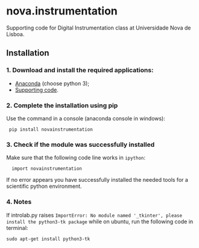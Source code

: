 nova.instrumentation
====================

Supporting code for Digital Instrumentation class at Universidade Nova de Lisboa.


## **Installation**

### 1. Download and install the required applications:
* [Anaconda](https://www.anaconda.com/download) (choose python 3);
* [Supporting code](https://github.com/hgamboa/novainstrumentation).

### 2. Complete the installation using pip

Use the command in a console (anaconda console in windows):

     pip install novainstrumentation


### 3. Check if the module was successfully installed  
Make sure that the following code line works in `ipython`:

      import novainstrumentation

If no error appears you have successfully installed the needed tools for a scientific python environment.

### 4. Notes

If introlab.py raises `ImportError: No module named '_tkinter', please install the python3-tk package`
while on ubuntu, run the following code in terminal:
```
sudo apt-get install python3-tk
```
